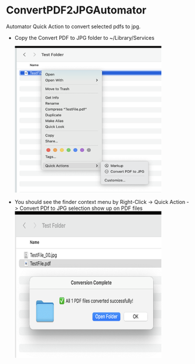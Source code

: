 # ConvertPDF2JPGAutomator
Automator Quick Action to convert selected pdfs to jpg.
<p>
<ul>
  <li>Copy the Convert PDF to JPG folder to ~/Library/Services <p></p><img src="img/ConvertContextMenu.png" width="400" height="400"/></p></li>
  <li>You should see the finder context menu by Right-Click -> Quick Action -> Convert PDf to JPG selection show up on PDF files
  <img src="img/ConvertSuccessful.png" width="400" height="400"/></li>
</ul>
</p>
